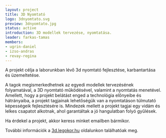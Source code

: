 ```yaml
---
layout: project
title: 3D Nyomtató
logo: 3dnyomtato.svg
preview: 3dnyomtato.jpg
status: active
introduction: 3D modellek tervezése, nyomtatása.
leader: farkas-tamas
members:
- ugrin-daniel
- izso-andras
- revay-regina
---
```


A projekt célja a laborunkban lévő 3d nyomtató fejlesztése, karbantartása és üzemeltetése. 

A tagok megismerkedhetnek az egyedi modellek tervezésének folyamatával, a 3D nyomtató működésével, valamint a nyomtatás menetével. Amellett, hogy a projekt belátást enged a technológia előnyeibe és hátrányaiba, a projekt tagjainak lehetőségük van a nyomtatáson túlmutató képességeik fejlesztésére is. Mindezek mellett a projekt tagjai egy vidám és lelkes csapatot alkotnak, ahol garantáltak a jó hangulatban folyó gyűlések.

Ha érdekel a projekt, akkor keress minket emailben bármikor.

További információk a <a target="_blank" href="https://3d.legokor.hu">3d.legokor.hu</a> oldalunkon találhatóak meg.
